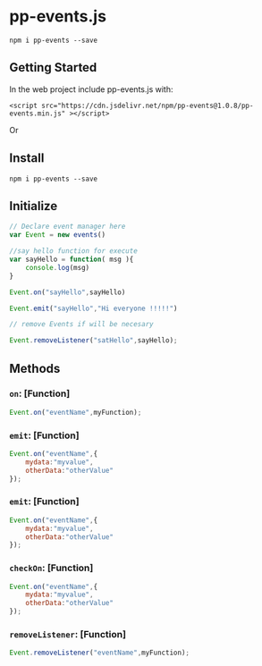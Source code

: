 # pp-events.js

```
npm i pp-events --save
```

## Getting Started

In the web project include pp-events.js with:

```
<script src="https://cdn.jsdelivr.net/npm/pp-events@1.0.8/pp-events.min.js" ></script>
```

Or

## Install

```
npm i pp-events --save
```

## Initialize

```javascript
// Declare event manager here
var Event = new events()

//say hello function for execute
var sayHello = function( msg ){
	console.log(msg)
}

Event.on("sayHello",sayHello)

Event.emit("sayHello","Hi everyone !!!!!")

// remove Events if will be necesary

Event.removeListener("satHello",sayHello);

```

## Methods

### `on`: [Function]

```javascript
Event.on("eventName",myFunction);
```
### `emit`: [Function]
```javascript
Event.on("eventName",{
	mydata:"myvalue",
	otherData:"otherValue"
});
```

### `emit`: [Function]
```javascript
Event.on("eventName",{
	mydata:"myvalue",
	otherData:"otherValue"
});
```
### `checkOn`: [Function]
```javascript
Event.on("eventName",{
	mydata:"myvalue",
	otherData:"otherValue"
});
```

### `removeListener`: [Function]
```javascript
Event.removeListener("eventName",myFunction);
```
